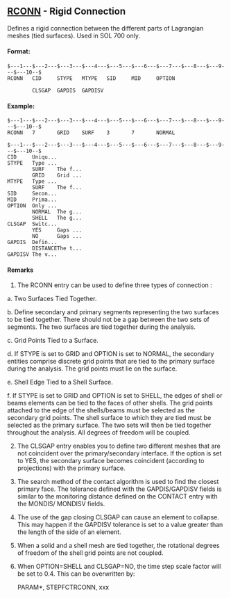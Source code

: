 ## [RCONN](https://help.hexagonmi.com/bundle/MSC_Nastran_2022.4/page/Nastran_Combined_Book/qrg/bulkqrs/TOC.RCONN.xhtml) - Rigid Connection

Defines a rigid connection between the different parts of Lagrangian meshes (tied surfaces). Used in SOL 700 only.

#### Format:

```nastran
$---1---$---2---$---3---$---4---$---5---$---6---$---7---$---8---$---9---$---10--$
RCONN   CID     STYPE   MTYPE   SID     MID     OPTION                          
                                                                                
        CLSGAP  GAPDIS  GAPDISV                                                 
```
#### Example:

```nastran
$---1---$---2---$---3---$---4---$---5---$---6---$---7---$---8---$---9---$---10--$
RCONN   7       GRID    SURF    3       7       NORMAL                          
```
```nastran
$---1---$---2---$---3---$---4---$---5---$---6---$---7---$---8---$---9---$---10--$
CID     Uniqu...
STYPE   Type ...
        SURF    The f...
        GRID    Grid ...
MTYPE   Type ...
        SURF    The f...
SID     Secon...
MID     Prima...
OPTION  Only ...
        NORMAL  The g...
        SHELL   The g...
CLSGAP  Switc...
        YES     Gaps ...
        NO      Gaps ...
GAPDIS  Defin...
        DISTANCEThe t...
GAPDISV The v...
```
#### Remarks

1. The RCONN entry can be used to define three types of connection :

a. Two Surfaces Tied Together.

b. Define secondary and primary segments representing the two surfaces to be tied together. There should not be a gap between the two sets of segments. The two surfaces are tied together during the analysis.

c. Grid Points Tied to a Surface.

d. If STYPE is set to GRID and OPTION is set to NORMAL, the secondary entities comprise discrete grid points that are tied to the primary surface during the analysis. The grid points must lie on the surface.

e. Shell Edge Tied to a Shell Surface.

f. If STYPE is set to GRID and OPTION is set to SHELL, the edges of shell or beams elements can be tied to the faces of other shells. The grid points attached to the edge of the shells/beams must be selected as the secondary grid points. The shell surface to which they are tied must be selected as the primary surface. The two sets will then be tied together throughout the analysis. All degrees of freedom will be coupled.

2. The CLSGAP entry enables you to define two different meshes that are not coincident over the primary/secondary interface. If the option is set to YES, the secondary surface becomes coincident (according to projections) with the primary surface.

3. The search method of the contact algorithm is used to find the closest primary face. The tolerance defined with the GAPDIS/GAPDISV fields is similar to the monitoring distance defined on the CONTACT entry with the MONDIS/ MONDISV fields.

4. The use of the gap closing CLSGAP can cause an element to collapse. This may happen if the GAPDISV tolerance is set to a value greater than the length of the side of an element.

5. When a solid and a shell mesh are tied together, the rotational degrees of freedom of the shell grid points are not coupled.

6. When OPTION=SHELL and CLSGAP=NO, the time step scale factor will be set to 0.4. This can be overwritten by:

     PARAM*, STEPFCTRCONN, xxx

